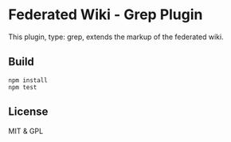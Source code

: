 # Federated Wiki - Grep Plugin

This plugin, type: grep, extends the markup of the federated wiki.

## Build

    npm install
    npm test

## License

MIT & GPL
